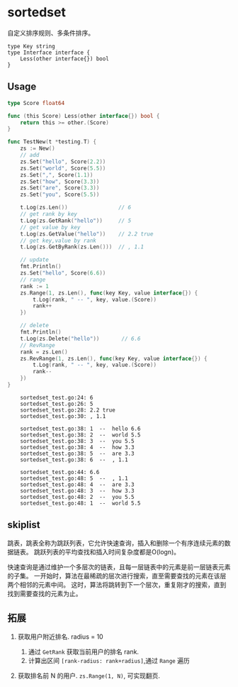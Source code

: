 # sortedset

自定义排序规则、多条件排序。

```
type Key string
type Interface interface {
	Less(other interface{}) bool
}
```

## Usage

```go
type Score float64

func (this Score) Less(other interface{}) bool {
	return this >= other.(Score)
}

func TestNew(t *testing.T) {
	zs := New()
	// add
	zs.Set("hello", Score(2.2))
	zs.Set("world", Score(5.5))
	zs.Set(",", Score(1.1))
	zs.Set("how", Score(3.3))
	zs.Set("are", Score(3.3))
	zs.Set("you", Score(5.5))

	t.Log(zs.Len())                // 6
	// get rank by key
	t.Log(zs.GetRank("hello"))     // 5
	// get value by key 
	t.Log(zs.GetValue("hello"))    // 2.2 true  
	// get key,value by rank
	t.Log(zs.GetByRank(zs.Len()))  // , 1.1

	// update
	fmt.Println()
	zs.Set("hello", Score(6.6))
	// range
	rank := 1
	zs.Range(1, zs.Len(), func(key Key, value interface{}) {
		t.Log(rank, " -- ", key, value.(Score))
		rank++
	})

	// delete
	fmt.Println()
	t.Log(zs.Delete("hello"))       // 6.6
	// RevRange
	rank = zs.Len()
	zs.RevRange(1, zs.Len(), func(key Key, value interface{}) {
		t.Log(rank, " -- ", key, value.(Score))
		rank--
	})
}
```
```
    sortedset_test.go:24: 6
    sortedset_test.go:26: 5
    sortedset_test.go:28: 2.2 true
    sortedset_test.go:30: , 1.1

    sortedset_test.go:38: 1  --  hello 6.6
    sortedset_test.go:38: 2  --  world 5.5
    sortedset_test.go:38: 3  --  you 5.5
    sortedset_test.go:38: 4  --  how 3.3
    sortedset_test.go:38: 5  --  are 3.3
    sortedset_test.go:38: 6  --  , 1.1

    sortedset_test.go:44: 6.6
    sortedset_test.go:48: 5  --  , 1.1
    sortedset_test.go:48: 4  --  are 3.3
    sortedset_test.go:48: 3  --  how 3.3
    sortedset_test.go:48: 2  --  you 5.5
    sortedset_test.go:48: 1  --  world 5.5
```


## skiplist

跳表，跳表全称为跳跃列表，它允许快速查询，插入和删除一个有序连续元素的数据链表。
跳跃列表的平均查找和插入时间复杂度都是O(logn)。

快速查询是通过维护一个多层次的链表，且每一层链表中的元素是前一层链表元素的子集。
一开始时，算法在最稀疏的层次进行搜索，直至需要查找的元素在该层两个相邻的元素中间。
这时，算法将跳转到下一个层次，重复刚才的搜索，直到找到需要查找的元素为止。

## 拓展

1. 获取用户附近排名. radius = 10
    1) 通过 `GetRank` 获取当前用户的排名 rank.
    2) 计算出区间 `[rank-radius: rank+radius]`,通过 `Range` 遍历
    
2. 获取排名前 N 的用户. `zs.Range(1, N)`, 可实现翻页.
    
